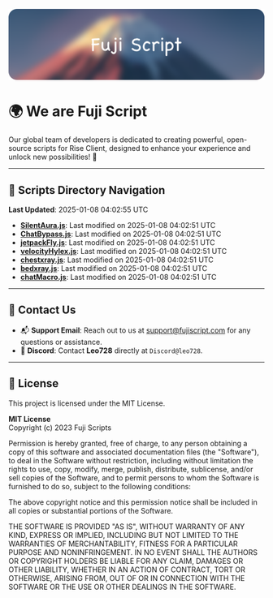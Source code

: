 ![Banner](.github/b.webp)

# 🌍 **We are Fuji Script**

Our global team of developers is dedicated to creating powerful, open-source scripts for Rise Client, designed to enhance your experience and unlock new possibilities! 🌟

---
<!-- SCRIPTS_NAVIGATION_START -->
## 📂 **Scripts Directory Navigation**

**Last Updated**: 2025-01-08 04:02:55 UTC

- **[SilentAura.js](scripts/SilentAura.js)**: Last modified on 2025-01-08 04:02:51 UTC
- **[ChatBypass.js](scripts/ChatBypass.js)**: Last modified on 2025-01-08 04:02:51 UTC
- **[jetpackFly.js](scripts/jetpackFly.js)**: Last modified on 2025-01-08 04:02:51 UTC
- **[velocityHylex.js](scripts/velocityHylex.js)**: Last modified on 2025-01-08 04:02:51 UTC
- **[chestxray.js](scripts/chestxray.js)**: Last modified on 2025-01-08 04:02:51 UTC
- **[bedxray.js](scripts/bedxray.js)**: Last modified on 2025-01-08 04:02:51 UTC
- **[chatMacro.js](scripts/chatMacro.js)**: Last modified on 2025-01-08 04:02:51 UTC

<!-- SCRIPTS_NAVIGATION_END -->

---

## 💬 **Contact Us**  
- 📬 **Support Email**: Reach out to us at [support@fujiscript.com](mailto:support@fujiscript.com) for any questions or assistance.  
- 💬 **Discord**: Contact **Leo728** directly at `Discord@leo728`.

---

## 📜 **License**

This project is licensed under the MIT License.  

**MIT License**  
Copyright (c) 2023 Fuji Scripts  

Permission is hereby granted, free of charge, to any person obtaining a copy of this software and associated documentation files (the "Software"), to deal in the Software without restriction, including without limitation the rights to use, copy, modify, merge, publish, distribute, sublicense, and/or sell copies of the Software, and to permit persons to whom the Software is furnished to do so, subject to the following conditions:  

The above copyright notice and this permission notice shall be included in all copies or substantial portions of the Software.  

THE SOFTWARE IS PROVIDED "AS IS", WITHOUT WARRANTY OF ANY KIND, EXPRESS OR IMPLIED, INCLUDING BUT NOT LIMITED TO THE WARRANTIES OF MERCHANTABILITY, FITNESS FOR A PARTICULAR PURPOSE AND NONINFRINGEMENT. IN NO EVENT SHALL THE AUTHORS OR COPYRIGHT HOLDERS BE LIABLE FOR ANY CLAIM, DAMAGES OR OTHER LIABILITY, WHETHER IN AN ACTION OF CONTRACT, TORT OR OTHERWISE, ARISING FROM, OUT OF OR IN CONNECTION WITH THE SOFTWARE OR THE USE OR OTHER DEALINGS IN THE SOFTWARE.  
